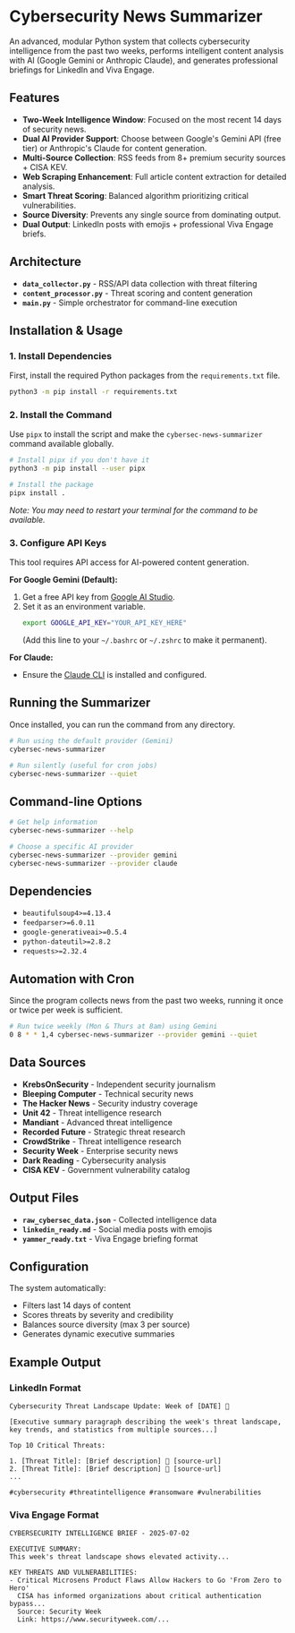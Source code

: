 # Cybersecurity News Summarizer

An advanced, modular Python system that collects cybersecurity intelligence from the past two weeks, performs intelligent content analysis with AI (Google Gemini or Anthropic Claude), and generates professional briefings for LinkedIn and Viva Engage.

## Features

- **Two-Week Intelligence Window**: Focused on the most recent 14 days of security news.
- **Dual AI Provider Support**: Choose between Google's Gemini API (free tier) or Anthropic's Claude for content generation.
- **Multi-Source Collection**: RSS feeds from 8+ premium security sources + CISA KEV.
- **Web Scraping Enhancement**: Full article content extraction for detailed analysis.
- **Smart Threat Scoring**: Balanced algorithm prioritizing critical vulnerabilities.
- **Source Diversity**: Prevents any single source from dominating output.
- **Dual Output**: LinkedIn posts with emojis + professional Viva Engage briefs.

## Architecture

- **`data_collector.py`** - RSS/API data collection with threat filtering
- **`content_processor.py`** - Threat scoring and content generation  
- **`main.py`** - Simple orchestrator for command-line execution

## Installation & Usage

### 1. Install Dependencies
First, install the required Python packages from the `requirements.txt` file.
```bash
python3 -m pip install -r requirements.txt
```

### 2. Install the Command
Use `pipx` to install the script and make the `cybersec-news-summarizer` command available globally.
```bash
# Install pipx if you don't have it
python3 -m pip install --user pipx

# Install the package
pipx install .
```
*Note: You may need to restart your terminal for the command to be available.*

### 3. Configure API Keys
This tool requires API access for AI-powered content generation.

**For Google Gemini (Default):**
1. Get a free API key from [Google AI Studio](https://aistudio.google.com/).
2. Set it as an environment variable.
   ```bash
   export GOOGLE_API_KEY="YOUR_API_KEY_HERE"
   ```
   (Add this line to your `~/.bashrc` or `~/.zshrc` to make it permanent).

**For Claude:**
- Ensure the [Claude CLI](https://github.com/anthropics/claude-cli) is installed and configured.

## Running the Summarizer

Once installed, you can run the command from any directory.

```bash
# Run using the default provider (Gemini)
cybersec-news-summarizer

# Run silently (useful for cron jobs)
cybersec-news-summarizer --quiet
```

## Command-line Options

```bash
# Get help information
cybersec-news-summarizer --help

# Choose a specific AI provider
cybersec-news-summarizer --provider gemini
cybersec-news-summarizer --provider claude
```

## Dependencies

- `beautifulsoup4>=4.13.4`
- `feedparser>=6.0.11`
- `google-generativeai>=0.5.4`
- `python-dateutil>=2.8.2`
- `requests>=2.32.4`

## Automation with Cron

Since the program collects news from the past two weeks, running it once or twice per week is sufficient.

```bash
# Run twice weekly (Mon & Thurs at 8am) using Gemini
0 8 * * 1,4 cybersec-news-summarizer --provider gemini --quiet
```


## Data Sources

- **KrebsOnSecurity** - Independent security journalism
- **Bleeping Computer** - Technical security news
- **The Hacker News** - Security industry coverage  
- **Unit 42** - Threat intelligence research
- **Mandiant** - Advanced threat intelligence
- **Recorded Future** - Strategic threat research
- **CrowdStrike** - Threat intelligence research
- **Security Week** - Enterprise security news
- **Dark Reading** - Cybersecurity analysis
- **CISA KEV** - Government vulnerability catalog

## Output Files

- **`raw_cybersec_data.json`** - Collected intelligence data
- **`linkedin_ready.md`** - Social media posts with emojis
- **`yammer_ready.txt`** - Viva Engage briefing format

## Configuration

The system automatically:

- Filters last 14 days of content
- Scores threats by severity and credibility
- Balances source diversity (max 3 per source)
- Generates dynamic executive summaries

## Example Output

### LinkedIn Format

```
Cybersecurity Threat Landscape Update: Week of [DATE] 🚨

[Executive summary paragraph describing the week's threat landscape, 
key trends, and statistics from multiple sources...]

Top 10 Critical Threats:

1. [Threat Title]: [Brief description] 🔗 [source-url]
2. [Threat Title]: [Brief description] 🔗 [source-url]
...

#cybersecurity #threatintelligence #ransomware #vulnerabilities
```

### Viva Engage Format

```text
CYBERSECURITY INTELLIGENCE BRIEF - 2025-07-02

EXECUTIVE SUMMARY:
This week's threat landscape shows elevated activity...

KEY THREATS AND VULNERABILITIES:
- Critical Microsens Product Flaws Allow Hackers to Go 'From Zero to Hero'
  CISA has informed organizations about critical authentication bypass...
  Source: Security Week
  Link: https://www.securityweek.com/...
```
